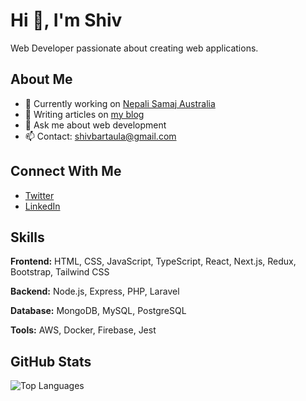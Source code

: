 # Hi 👋, I'm Shiv

Web Developer passionate about creating web applications.

## About Me

- 🔭 Currently working on [Nepali Samaj Australia](https://www.nepalisamaj.com.au/)
- 📝 Writing articles on [my blog](https://shivamani.hashnode.dev/)
- 💬 Ask me about web development
- 📫 Contact: shivbartaula@gmail.com

## Connect With Me

- [Twitter](https://twitter.com/shivamanibrt)
- [LinkedIn](https://www.linkedin.com/in/shivamanibrt/)

## Skills

**Frontend:** HTML, CSS, JavaScript, TypeScript, React, Next.js, Redux, Bootstrap, Tailwind CSS

**Backend:** Node.js, Express, PHP, Laravel

**Database:** MongoDB, MySQL, PostgreSQL

**Tools:** AWS, Docker, Firebase, Jest

## GitHub Stats

![Top Languages](https://github-readme-stats.vercel.app/api/top-langs/?username=shivamanibrt&layout=compact&theme=vue)
